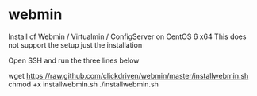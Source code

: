 # webmin
Install of Webmin / Virtualmin / ConfigServer on CentOS 6 x64
This does not support the setup just the installation

Open SSH and run the three lines below

wget https://raw.github.com/clickdriven/webmin/master/installwebmin.sh
chmod +x installwebmin.sh
./installwebmin.sh
